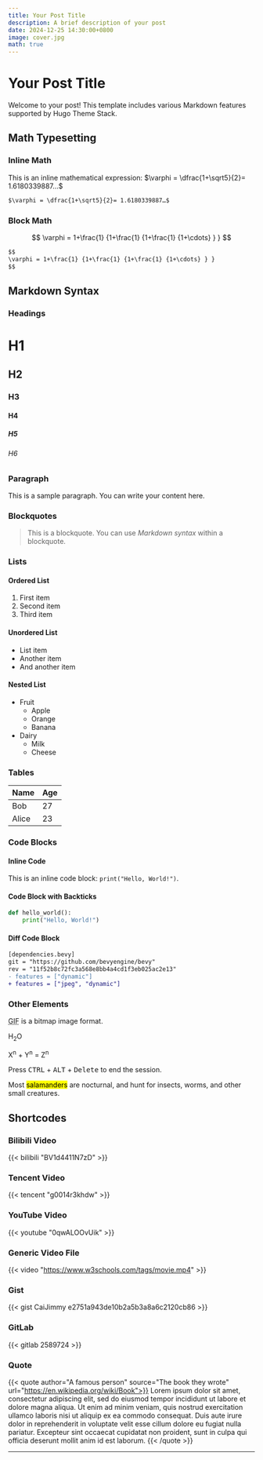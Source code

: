 ```yaml
---
title: Your Post Title
description: A brief description of your post
date: 2024-12-25 14:30:00+0800
image: cover.jpg
math: true
---
```


# Your Post Title

Welcome to your post! This template includes various Markdown features supported by Hugo Theme Stack.

## Math Typesetting

### Inline Math

This is an inline mathematical expression: $\varphi = \dfrac{1+\sqrt5}{2}= 1.6180339887…$

```markdown
$\varphi = \dfrac{1+\sqrt5}{2}= 1.6180339887…$
```

### Block Math

$$    \varphi = 1+\frac{1} {1+\frac{1} {1+\frac{1} {1+\cdots} } } $$

```markdown
$$    
\varphi = 1+\frac{1} {1+\frac{1} {1+\frac{1} {1+\cdots} } } 
$$
```

## Markdown Syntax

### Headings

# H1
## H2
### H3
#### H4
##### H5
###### H6

### Paragraph

This is a sample paragraph. You can write your content here.

### Blockquotes

> This is a blockquote. You can use *Markdown syntax* within a blockquote.

### Lists

#### Ordered List

1. First item
2. Second item
3. Third item

#### Unordered List

- List item
- Another item
- And another item

#### Nested List

- Fruit
  - Apple
  - Orange
  - Banana
- Dairy
  - Milk
  - Cheese

### Tables

| Name  | Age |
|-------|-----|
| Bob   | 27  |
| Alice | 23  |

### Code Blocks

#### Inline Code

This is an inline code block: `print("Hello, World!")`.

#### Code Block with Backticks

```python
def hello_world():
    print("Hello, World!")
```

#### Diff Code Block

```diff
[dependencies.bevy]
git = "https://github.com/bevyengine/bevy"
rev = "11f52b8c72fc3a568e8bb4a4cd1f3eb025ac2e13"
- features = ["dynamic"]
+ features = ["jpeg", "dynamic"]
```

### Other Elements

<abbr title="Graphics Interchange Format">GIF</abbr> is a bitmap image format.

H<sub>2</sub>O

X<sup>n</sup> + Y<sup>n</sup> = Z<sup>n</sup>

Press <kbd>CTRL</kbd> + <kbd>ALT</kbd> + <kbd>Delete</kbd> to end the session.

Most <mark>salamanders</mark> are nocturnal, and hunt for insects, worms, and other small creatures.

## Shortcodes

### Bilibili Video

{{< bilibili "BV1d4411N7zD" >}}

### Tencent Video

{{< tencent "g0014r3khdw" >}}

### YouTube Video

{{< youtube "0qwALOOvUik" >}}

### Generic Video File

{{< video "https://www.w3schools.com/tags/movie.mp4" >}}

### Gist

{{< gist CaiJimmy e2751a943de10b2a5b3a8a6c2120cb86 >}}

### GitLab

{{< gitlab 2589724 >}}

### Quote

{{< quote author="A famous person" source="The book they wrote" url="https://en.wikipedia.org/wiki/Book">}}
Lorem ipsum dolor sit amet, consectetur adipiscing elit, sed do eiusmod tempor incididunt ut labore et dolore magna aliqua. Ut enim ad minim veniam, quis nostrud exercitation ullamco laboris nisi ut aliquip ex ea commodo consequat. Duis aute irure dolor in reprehenderit in voluptate velit esse cillum dolore eu fugiat nulla pariatur. Excepteur sint occaecat cupidatat non proident, sunt in culpa qui officia deserunt mollit anim id est laborum.
{{< /quote >}}

---